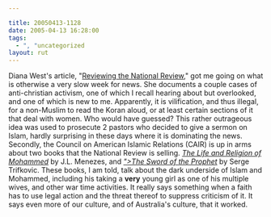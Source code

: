 ```yaml
---

title: 20050413-1128
date: 2005-04-13 16:28:00
tags:
  - ", "uncategorized
layout: rut
---
```


<p> Diana West's article, "<a href="http://www.townhall.com/columnists/dianawest/dw20050411.shtml">Reviewing
the National Review</a>," got me going on what is otherwise
a very slow week for news.  She documents a couple cases of
anti-christian activism, one of which I recall hearing about
but overlooked, and one of which is new to me.  Apparently,
it is vilification, and thus illegal, for a non-Muslim to read
the Koran aloud, or at least certain sections of it that deal
with women.  Who would have guessed?  This rather outrageous idea
was used to prosecute 2 pastors who decided to give a sermon on
Islam, hardly surprising in these days where it is dominating
the news.  Secondly, the Council on American Islamic Relations
(CAIR) is up in arms about two books that the National Review
is selling.  <em><a href="http://www.thbookservice.com/BookPage.asp?prod_cd=c6614">The
Life and Religion of Mohammed</a></em> by J.L. Menezes,
and <em><a href="http://www.thbookservice.com/<?php echo
htmlentities("BookPage.asp?prod_cd=C6077"); ?>">The Sword of the
Prophet</a></em> by Serge Trifkovic.  These books, I am told,
talk about the dark underside of Islam and Mohammed, including his
taking a <strong>very</strong> young girl as one of his multiple
wives, and other war time activities.  It really says something
when a faith has to use legal action and the threat thereof to
suppress criticism of it.  It says even more of our culture, and of
Australia's culture, that it worked.</p>

